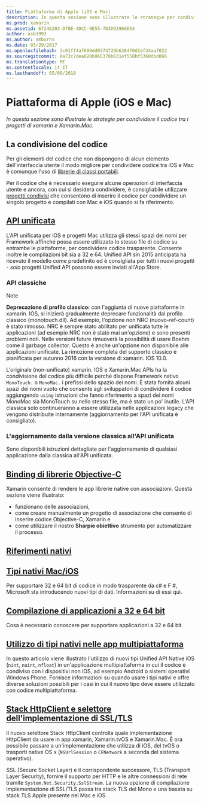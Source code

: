 ```yaml
---
title: Piattaforma di Apple (iOS e Mac)
description: In questa sezione sono illustrate le strategie per condividere il codice tra i progetti di xamarin e Xamarin.Mac.
ms.prod: xamarin
ms.assetid: 67246203-D78E-4DCC-9E55-7D3D93968E54
author: asb3993
ms.author: amburns
ms.date: 03/29/2017
ms.openlocfilehash: 3c01ff4af699dd0374729b638470d1ef34aa7022
ms.sourcegitcommit: 0a72c7dea020b965378b6314f558bf5360dbd066
ms.translationtype: MT
ms.contentlocale: it-IT
ms.lasthandoff: 05/09/2018
---
```

# <a name="apple-platform-ios-and-mac"></a>Piattaforma di Apple (iOS e Mac)

_In questa sezione sono illustrate le strategie per condividere il codice tra i progetti di xamarin e Xamarin.Mac._

## <a name="code-sharing"></a>La condivisione del codice

Per gli elementi del codice che non dispongono di alcun elemento dell'interfaccia utente il modo migliore per condividere codice tra iOS e Mac è comunque l'uso di [librerie di classi portabili](~/cross-platform/app-fundamentals/pcl.md).

Per il codice che è necessario eseguire alcune operazioni di interfaccia utente e ancora, con cui si desidera condividere, è consigliabile utilizzare [progetti condivisi](~/cross-platform/app-fundamentals/shared-projects.md) che consentono di inserire il codice per condividere un singolo progetto e compilati con Mac e iOS quando si fa riferimento.

##  <a name="unified-apiunifiedindexmd"></a>[API unificata](unified/index.md)

L'API unificata per iOS e progetti Mac utilizza gli stessi spazi dei nomi per Framework affinché possa essere utilizzato lo stesso file di codice su entrambe le piattaforme, per condividere codice trasparente. Consente inoltre le compilazioni bit sia a 32 e 64. Unified API sin 2015 anticipata ha ricevuto il modello come predefinito ed è consigliata per tutti i nuovi progetti - *solo* progetti Unified API possono essere inviati all'App Store.

### <a name="classic-apis"></a>API classiche

> [!NOTE]
> **Deprecazione di profilo classico:** con l'aggiunta di nuove piattaforme in xamarin. IOS, si inizierà gradualmente deprecare funzionalità dal profilo classico (monotouch.dll). Ad esempio, l'opzione non NRC (nuovo-ref-count) è stato rimosso. NRC è sempre stato abilitato per unificata tutte le applicazioni (ad esempio NRC non è stato mai un'opzione) e sono presenti problemi noti. Nelle versioni future rimuoverà la possibilità di usare Boehm come il garbage collector. Questo è anche un'opzione non disponibile alle applicazioni unificate. La rimozione completa del supporto classico è pianificata per autunno 2016 con la versione di xamarin. IOS 10.0.

L'originale (non-unificato) xamarin. IOS e Xamarin.Mac APIs ha la condivisione del codice più difficile perché dispone Framework nativo `MonoTouch.` o `MonoMac.` i prefissi dello spazio dei nomi.  È stata fornita alcuni spazi dei nomi vuoto che consente agli sviluppatori di condividere il codice aggiungendo `using` istruzioni che fanno riferimento a spazi dei nomi MonoMac sia MonoTouch su nello stesso file, ma è stato un po' inutile. L'API classica solo continueranno a essere utilizzata nelle applicazioni legacy che vengono distribuite internamente (aggiornamento per l'API unificata è consigliato).


### <a name="updating-from-classic-to-the-unified-api"></a>L'aggiornamento dalla versione classica all'API unificata

Sono disponibili istruzioni dettagliate per l'aggiornamento di qualsiasi applicazione dalla classica all'API unificata.

## <a name="binding-objective-c-librariesbindingindexmd"></a>[Binding di librerie Objective-C](binding/index.md)

Xamarin consente di rendere le app librerie native con associazioni. Questa sezione viene illustrato:

- funzionano delle associazioni,
- come creare manualmente un progetto di associazione che consente di inserire codice Objective-C, Xamarin e
- come utilizzare il nostro **Sharpie obiettivo** strumento per automatizzare il processo.

## <a name="native-referencesnative-referencesmd"></a>[Riferimenti nativi](native-references.md)



##  <a name="macios-native-typesnativetypesmd"></a>[Tipi nativi Mac/iOS](nativetypes.md)

Per supportare 32 e 64 bit di codice in modo trasparente da c# e F #, Microsoft sta introducendo nuovi tipi di dati.   Informazioni su di essi qui.

##  <a name="building-32-and-64-bit-apps32-and-64indexmd"></a>[Compilazione di applicazioni a 32 e 64 bit](32-and-64/index.md)

Cosa è necessario conoscere per supportare applicazioni a 32 e 64 bit.

## <a name="working-with-native-types-in-cross-platform-appsnative-types-cross-platformmd"></a>[Utilizzo di tipi nativi nelle app multipiattaforma](native-types-cross-platform.md)

In questo articolo viene illustrato l'utilizzo di nuovi tipi Unified API Native iOS (`nint`, `nuint`, `nfloat`) in un'applicazione multipiattaforma in cui il codice è condiviso con i dispositivi non iOS, ad esempio Android o sistemi operativi Windows Phone.
Fornisce informazioni su quando usare i tipi nativi e offre diverse soluzioni possibili per i casi in cui il nuovo tipo deve essere utilizzato con codice multipiattaforma.


## <a name="httpclient-stack-and-ssltls-implementation-selectorhttp-stackmd"></a>[Stack HttpClient e selettore dell'implementazione di SSL/TLS](http-stack.md)

Il nuovo selettore Stack HttpClient controlla quale implementazione HttpClient da usare in app xamarin, Xamarin.tvOS e Xamarin.Mac. È ora possibile passare a un'implementazione che utilizza di iOS, del tvOS o trasporti native OS x (`NSUrlSession` o `CFNetwork` a seconda del sistema operativo).

SSL (Secure Socket Layer) e il corrispondente successore, TLS (Transport Layer Security), fornire il supporto per HTTP e le altre connessioni di rete tramite `System.Net.Security.SslStream`. La nuova opzione di compilazione implementazione di SSL/TLS passa tra stack TLS del Mono e una basata su stack TLS Apple presente nel Mac e iOS.
